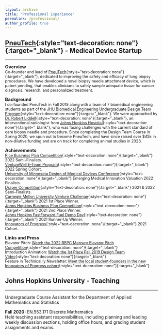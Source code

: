```yaml
---
layout: archive
title: "Professional Experience"
permalink: /professional/
author_profile: true
---
```


## [PneuTech](http://www.pneutechmed.com/){:style="text-decoration: none"}{:target="_blank"} - Medical Device Startup 
---
<span style="font-size:1.05em;">**Overview**</span>  
<span style="font-size:0.9em;">
Co-founder and lead of [PneuTech](http://www.pneutechmed.com/){:style="text-decoration: none"}{:target="_blank"}, dedicated to improving the safety and efficacy of lung biopsy procedures. We have developed a novel biopsy needle attachment device, which is patent pending, that enables clinicians to safely sample adequate tissue for cancer diagnosis, research, and personalized treatment.

<span style="font-size:1.05em;">**Background**</span>  
<span style="font-size:0.9em;">
I co-founded PneuTech in Fall 2019 along with a team of 7 biomedical engineering students as part of the [JHU Biomedical Engineering Undergraduate Design Team Program](https://www.bme.jhu.edu/academics/bme-design/undergraduate-design-team/){:style="text-decoration: none"}{:target="_blank"}. We were approached by [Dr. Robert Liddell](https://www.hopkinsmedicine.org/profiles/details/robert-liddell){:style="text-decoration: none"}{:target="_blank"}, an interventional radiologist from [Johns Hopkins Hospital](https://www.hopkinsmedicine.org/the_johns_hopkins_hospital/){:style="text-decoration: none"}{:target="_blank"}, who was facing challenges with the current standard of care biopsy needle and procedure. Since completing the Design Team Course in Spring 2020, we spun out to become PneuTech, and have since raised over $45k in non-dilutive funding and are on track for completing animal studies in 2023.

<span style="font-size:1.05em;">**Achievements**</span>  
<span style="font-size:0.9em;">
[Rice Business Plan Competition](https://rbpc.rice.edu/){:style="text-decoration: none"}{:target="_blank"} 2022 Semi-Finalists.  
[VentureWell E-Team Program](https://venturewell.org/){:style="text-decoration: none"}{:target="_blank"} 2022 Spring Cohort.  
[University of Minnesota Design of Medical Devices Conference](https://dmd.umn.edu/){:style="text-decoration: none"}{:target="_blank"} Emerging Medical Innovation Valuation 2022 Finalists.  
[Draper Competition](https://www.smith.edu/academics/conway-center/entrepreneurship/draper-competition){:style="text-decoration: none"}{:target="_blank"} 2021 & 2022 Semi-Finalists.  
[Carnegie Mellon University Venture Challenge](https://www.cmuvc.com/){:style="text-decoration: none"}{:target="_blank"} 2021 1st Place Winner.  
[Johns Hopkins Business Plan Competition](https://hopstart.jhu.edu/){:style="text-decoration: none"}{:target="_blank"} 2021 2nd Place Winner.  
[Johns Hopkins FastForward Fuel Demo Day](https://ventures.jhu.edu/programs-services/fastforward-u/){:style="text-decoration: none"}{:target="_blank"} 2021 Runner-Up Winner.  
[Innovators of Progress](https://innovatorsofprogress.org/){:style="text-decoration: none"}{:target="_blank"} 2021 Cohort.  

<span style="font-size:1.05em;">**Links and Press**</span>  
<span style="font-size:0.9em;">
Elevator Pitch: [Watch the 2022 RBPC Mercury Elevator Pitch Competition](https://www.youtube.com/watch?v=F1WtfAWSkyQ&list=PLci14wOQWQgc8iP-cq7g6lKtA1gEYqD18&index=32){:style="text-decoration: none"}{:target="_blank"}  
Introduction Animation: [Watch the 1st Place Fall 2019 Design Team Video](https://youtu.be/uJuxu9JJKd0){:style="text-decoration: none"}{:target="_blank"}  
Feature in Technical.ly Newsletter: [Meet the local student-founders in the new Innovators of Progress cohort](https://technical.ly/startups/innovators-of-progress-cohort/){:style="text-decoration: none"}{:target="_blank"}  

  
## Johns Hopkins University - Teaching 
---

Undergraduate Course Assistant for the Department of Applied Mathematics and Statistics

**Fall 2020:** EN.553.171 Discrete Mathematics  
Held teaching assistant responsibilities, including planning and leading weekly discussion sections, holding office hours, and grading student assignments and exams.
